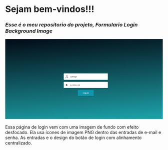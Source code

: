 <!--
Formulario_Login_Background_Image
Página de login com uma imagem de fundo e efeito desfocado.
-->

<h1> 
  Sejam bem-vindos!!!
</h1>
<h3>
  <em>
  Esse é o meu repositorio do projeto, 
  <strong> Formulario Login Background Image </strong>
  </em>
</h3>  

![](https://github.com/Diegojfsr/Formulario_Login_Background_Image/blob/main/img/Prints/Captura%20de%20tela%202023-02-02%20182352.png)

Essa página de login vem com uma imagem de fundo com efeito desfocado. Ela usa ícones de imagem PNG dentro das entradas de e-mail e senha. As entradas e o design do botão de login com alinhamento centralizado.
